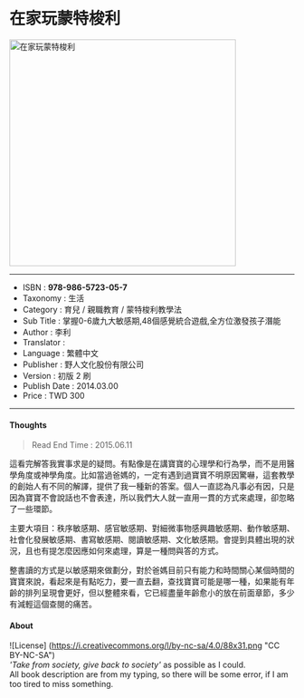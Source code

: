 # 在家玩蒙特梭利

<img src="https://github.com/duckscofield/book/blob/master/images/2014.978-986-5723-05-7.jpg" alt="在家玩蒙特梭利" width="400px">

---

+ ISBN         : **978-986-5723-05-7**
+ Taxonomy     : 生活
+ Category     : 育兒 / 親職教育 / 蒙特梭利教學法
+ Sub Title    : 掌握0-6歲九大敏感期,48個感覺統合遊戲,全方位激發孩子潛能
+ Author       : 李利
+ Translator   : 
+ Language     : 繁體中文
+ Publisher    : 野人文化股份有限公司
+ Version      : 初版 2 刷
+ Publish Date : 2014.03.00
+ Price        : TWD 300

---

#### Thoughts

> Read End Time : 2015.06.11

這看完解答我實事求是的疑問。有點像是在講寶寶的心理學和行為學，而不是用醫學角度或神學角度。比如當過爸媽的，一定有遇到過寶寶不明原因驚嚇，這套教學的創始人有不同的解譯，提供了我一種新的答案。個人一直認為凡事必有因，只是因為寶寶不會說話也不會表達，所以我們大人就一直用一貫的方式來處理，卻忽略了一些環節。

主要大項目：秩序敏感期、感官敏感期、對細微事物感興趣敏感期、動作敏感期、社會化發展敏感期、書寫敏感期、閱讀敏感期、文化敏感期。會提到具體出現的狀況，且也有提怎麼因應如何來處理，算是一種問與答的方式。

整書讀的方式是以敏感期來做劃分，對於爸媽目前只有能力和時間關心某個時間的寶寶來說，看起來是有點吃力，要一直去翻，查找寶寶可能是哪一種，如果能有年齡的排列呈現會更好，但以整體來看，它已經盡量年齡愈小的放在前面章節，多少有減輕這個查閱的痛苦。

#### About

![License] (https://i.creativecommons.org/l/by-nc-sa/4.0/88x31.png "CC BY-NC-SA")  
*'Take from society, give back to society'* as possible as I could.  
All book description are from my typing, so there will be some error, if I am too tired to miss something.